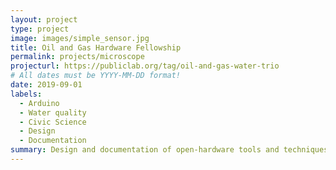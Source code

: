 ```yaml
---
layout: project
type: project
image: images/simple_sensor.jpg
title: Oil and Gas Hardware Fellowship
permalink: projects/microscope
projecturl: https://publiclab.org/tag/oil-and-gas-water-trio
# All dates must be YYYY-MM-DD format!
date: 2019-09-01
labels:
  - Arduino
  - Water quality
  - Civic Science
  - Design
  - Documentation
summary: Design and documentation of open-hardware tools and techniques for investigating oil and gas industry related water contamination. 
---
```

